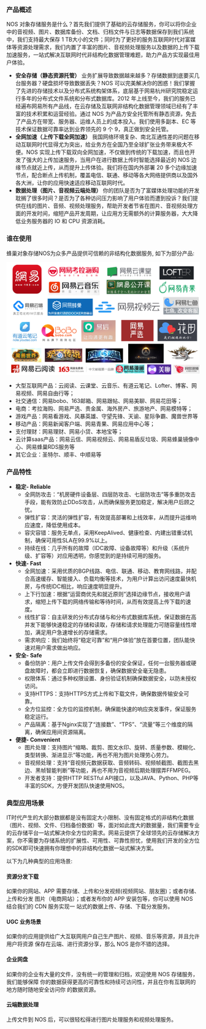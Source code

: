 ### **产品概述**

NOS 对象存储服务是什么？首先我们提供了基础的云存储服务，你可以将你企业中的音视频、图片、数据库备份、文档、归档文件与日志等数据保存到我们系统中，我们支持最大保存 1 TB大小的文件；同时为了更好的服务互联网时代对富媒体等资源处理需求，我们内置了丰富的图片、音视频处理服务以及数据的上传下载加速服务，一站式解决互联网时代非结构化数据管理难题，助力产品方实现最佳用户体验。

* **安全存储（静态资源托管）**
业务扩展导致数据越来越多？存储数据到底要买几台服务器？硬盘损坏导致数据丢失？NOS 可以完美解决你的困惑！我们掌握了先进的存储技术以及分布式系统构架体系，底层基于网易杭州研究院稳定运行多年的分布式文件系统和分布式数据库。2012 年上线至今，我们的服务已经遍布网易所有产品线，在云存储及互联网非结构化数据管理领域已经有了丰富的技术积累和运营经验。通过 NOS 为产品方安全托管所有静态资源，免去了产品方在带宽、服务器、运维人员上的成本投入。我们使用多副本、EC 等技术保证数据可靠率达到业界领先的 9 个 9，真正做到安全托管。
* **全网加速（上传下载全网加速）**
我国网络环境复杂、南北互通性差的问题在移动互联网时代显得尤为突出，给业务方在全国乃至全球扩张业务带来极大不便。NOS 实现上传下载双向全网加速，不仅做到传统的下载加速，而且也开发了强大的上传加速服务，当用户在进行数据上传时智能选择最近的 NOS 边缘节点就近上传，从而提升上传体验。我们将在国内外部署 20 多个边缘加速节点，配合断点上传机制，覆盖电信、联通、移动等各大网络提供商以及国外各大洲，让你的应用快速适应移动互联网时代。
* **数据处理（图片、音视频云端处理）**
你的团队是否为了富媒体处理功能的开发耽搁了很多时间？是否为了各种访问压力影响了用户体验而遭到投诉？我们提供在线的图片、音频、视频处理服务，帮助开发者节省在图片、音视频处理方面的开发时间，缩短产品开发周期，让应用方无需额外的计算服务器，大大降低业务服务器的 IO 和 CPU 资源消耗。
### **谁在使用**

蜂巢对象存储NOS为众多产品提供可信赖的非结构化数据服务, 如下为部分产品:

![](./image/201608192341.jpg)

* 大型互联网产品：云阅读、云课堂、云音乐、有道云笔记、Lofter、博客、网易视频、网易自由行等；
* 社交通信：网易bobo、163邮箱、网易跟帖、网易美聊、网易花田等；
* 电商：考拉海购、网易严选、贵金属、海外房产、旅游地产、网易模特等；
* 游戏产品：网易看游戏、风暴英雄、守望先锋、天谕、星际争霸、魔兽世界等
* 移动产品：网易新闻客户端、网易青果、网易应用中心等；
* 支付理财：网易理财、网易小贷、本地宝等；
* 云计算saas产品：网易云信、网易视频云、网易易盾反垃圾、网易蜂巢镜像中心、网易蜂巢RDS服务等
* 其它企业：圣特尔、顺丰、中顺易等
### **产品特性**

* **稳定- Reliable**
  * 全网防攻击：“机房硬件设备层、四层防攻击、七层防攻击”等多重防攻击手段，能有效防止DDoS攻击，从而确保服务更加稳定，解决用户后顾之忧。
  * 弹性扩容：灵活的弹性扩容，有效提高部署和上线效率，从而提升运维响应速度，降低使用成本。
  * 容灾容错：服务无单点，采用KeepAlived、健康检查、内建出错重试机制，确保可用性SLA在99.9%以上。
  * 持续在线：几乎所有的故障（IDC故障、设备故障等）和升级（系统升级、扩容等）对应用透明，你感觉到的是持续可用的服务。
* **快速- Fast**
  * 全网加速：采用优质的BGP线路、电信、联通、移动、教育网线路，并配合高速缓存、智能接入、负载均衡等技术，为用户计算出访问速度最快机房，与传统IDC相比，响应速度明显提升。
  * 上下行加速：根据“运营商优先和就近原则”选择边缘节点，接收用户请求，缩短上传下载的网络传输和等待时间，从而有效提高上传下载的速度。
  * 线性扩容：自主研发的分布式存储与和分布式数据库系统，保证数据在高并发下能够快速稳定的存储和读取，存储和请求处理能力可随容量线性增加，满足用户急速增长的存储需求。
  * 需求响应：我们始终将“稳定可靠”和“用户体验”放在首要位置，团队能快速对用户需求做出响应。
* **安全- Safe**
  * 备份防护：用户上传文件会得到多备份的安全保证，任何一台服务器或硬盘故障时，都会立即进行数据恢复，确保数据安全毫无隐患。
  * 权限体系：通过多种权限设置、身份验证机制确保数据安全，以防未授权访问。
  * 支持HTTPS：支持HTTPS方式上传和下载文件，确保数据传输安全可靠。
  * 全方位监控：全方位的监控机制，确保能快速的响应突发事件，保证服务稳定运行。
  * 产品隔离：基于Nginx实现了“连接数”、“TPS”、“流量”等三个维度的隔离，确保应用间资源隔离。
* **便捷- Convenient**
  * 图片处理：支持图片“缩略、裁剪、图文水印、旋转、质量参数、模糊化、类型转换、渐进显示”等功能，再也不用为图片处理劳心劳力。
  * 音视频处理：支持“音视频元数据获取、音频转码、视频帧截图、截图去黑边、黑帧智能判断”等功能，再也不用为音视频后期处理摆弄FFMPEG。
  * 开发者支持：提供HTTP RESTful API接口，以及JAVA、Python、PHP等丰富的SDK，方便开发团队快速使用NOS。
### **典型应用场景**

IT时代产生的大部分数据都是没有固定大小限制、没有固定格式的非结构化数据（图片、视频、文件、归档备份数据）等，面对如此庞大的数据量，我们需要专业的云存储平台一站式解决你全方位的需求。网易云提供了全球领先的云存储解决方案，你不需要为存储系统的扩展性、可用性、可靠性担忧，使用我们开发的全方位的SDK即可快速拥有你理想中的非结构化数据一站式解决方案。

以下为几种典型的应用场景:

#### 资源分发下载
如果你的网站、APP 需要存储、上传和分发视频(视频网站、朋友圈)；或者存储、上传和分发 图片（电商网站）；或者发布你的 APP 安装包等，你可以使用 NOS 结合我们的 CDN 服务实现一 站式的数据上传、存储、下载分发服务。

#### UGC 业务场景
如果你的应用提供给广大互联网用户自己生产图片、视频、音乐等资源，并且允许用户将资源 保存在云端、进行资源分享，那么 NOS 是你不错的选择。

#### 企业网盘
如果你的企业有大量的文件，没有统一的管理和归档，欢迎使用 NOS 存储服务，我们能够保障 你的数据获得更高的可靠性和持续可访问性，并且在你有互联网的地方随时随地安全访问你 的数据资源。

#### 云端数据处理
上传文件到 NOS 后，可以很轻松得进行图片处理服务和视频处理服务。